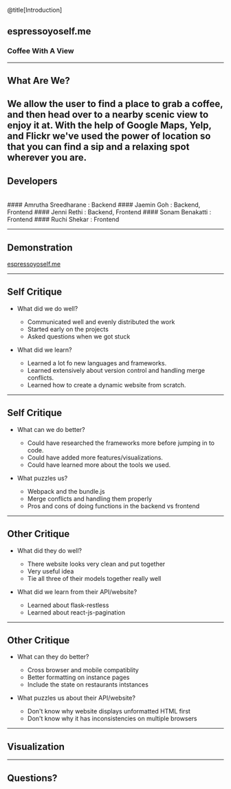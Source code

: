 @title[Introduction]
## espressoyoself.me

### Coffee With A View

---
## What Are We?

We allow the user to find a place to grab a coffee, and then head over to a nearby scenic view to enjoy it at. With the help of Google Maps, Yelp, and Flickr we've used the power of location so that you can find a sip and a relaxing spot wherever you are. 
---

## Developers
<br>
#### Amrutha Sreedharane : Backend 
#### Jaemin Goh : Backend, Frontend
#### Jenni Rethi : Backend, Frontend
#### Sonam Benakatti : Frontend
#### Ruchi Shekar : Frontend

---
## Demonstration

[espressoyoself.me](http://espressoyoself.me)

---

## Self Critique

- What did we do well?
  - Communicated well and evenly distributed the work
  - Started early on the projects
  - Asked questions when we got stuck

- What did we learn?
  - Learned a lot fo new languages and frameworks.
  - Learned extensively about version control and handling merge conflicts.
  - Learned how to create a dynamic website from scratch.

---

## Self Critique

- What can we do better?
  - Could have researched the frameworks more before jumping in to code.
  - Could have added more features/visualizations.
  - Could have learned more about the tools we used.

- What puzzles us?
  - Webpack and the bundle.js
  - Merge conflicts and handling them properly
  - Pros and cons of doing functions in the backend vs frontend

---

## Other Critique

- What did they do well?
  - There website looks very clean and put together
  - Very useful idea
  - Tie all three of their models together really well

- What did we learn from their API/website?
  - Learned about flask-restless
  - Learned about react-js-pagination

---

## Other Critique

- What can they do better?
  - Cross browser and mobile compatiblity
  - Better formatting on instance pages
  - Include the state on restaurants intstances

- What puzzles us about their API/website?
  - Don't know why website displays unformatted HTML first
  - Don't know why it has inconsistencies on multiple browsers

---
## Visualization

---
## Questions?
